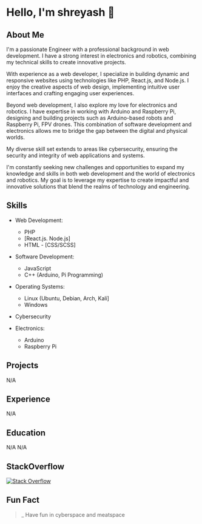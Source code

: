 # Hello, I'm shreyash 👋

## About Me
I'm a passionate Engineer with a professional background in web development. I have a strong interest in electronics and robotics, combining my technical skills to create innovative projects.

With experience as a web developer, I specialize in building dynamic and responsive websites using technologies like PHP, React.js, and Node.js. I enjoy the creative aspects of web design, implementing intuitive user interfaces and crafting engaging user experiences.

Beyond web development, I also explore my love for electronics and robotics. I have expertise in working with Arduino and Raspberry Pi, designing and building projects such as Arduino-based robots and Raspberry Pi, FPV drones. This combination of software development and electronics allows me to bridge the gap between the digital and physical worlds.

My diverse skill set extends to areas like cybersecurity, ensuring the security and integrity of web applications and systems.

I'm constantly seeking new challenges and opportunities to expand my knowledge and skills in both web development and the world of electronics and robotics. My goal is to leverage my expertise to create impactful and innovative solutions that blend the realms of technology and engineering.

## Skills
- Web Development:
  - PHP
  - [React.js. Node.js]
  - HTML - [CSS/SCSS]

- Software Development:
  - JavaScript
  - C++ (Arduino, Pi Programming)

- Operating Systems:
  - Linux (Ubuntu, Debian, Arch, Kali]
  - Windows

- Cybersecurity

- Electronics:
  - Arduino
  - Raspberry Pi 

## Projects
N/A

## Experience
N/A

## Education
N/A
N/A

## StackOverflow
[![Stack Overflow](https://stackoverflow.com/users/flair/10082168)](https://stackoverflow.com/users/10082168/jason0011)

## Fun Fact
>_ Have fun in cyberspace and meatspace	

